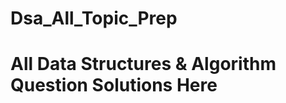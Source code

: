 # Dsa_All_Topic_Prep

<h1> All Data Structures & Algorithm Question Solutions Here    </h1>
<img src="https://encrypted-tbn0.gstatic.com/images?q=tbn:ANd9GcTO1Qx4nFhitY1UXz_OrtmSUY6lCcSMktUU3w&usqp=CAU" alt= "">
